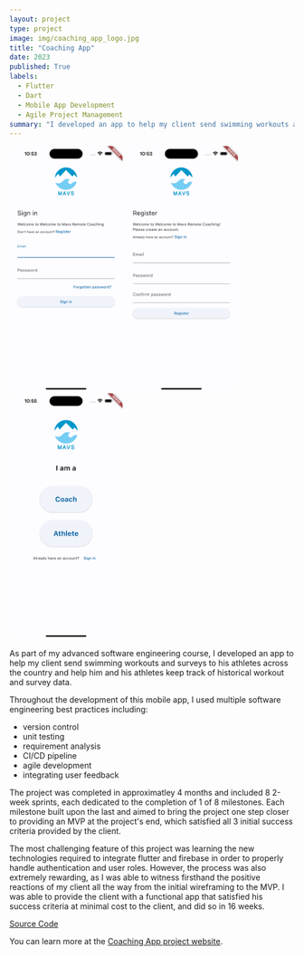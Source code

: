 ```yaml
---
layout: project
type: project
image: img/coaching_app_logo.jpg
title: "Coaching App"
date: 2023
published: True
labels:
  - Flutter
  - Dart
  - Mobile App Development
  - Agile Project Management
summary: "I developed an app to help my client send swimming workouts and surveys to his athletes across the country, and help him and his athletes keep track of historical workout and survey data."
---
```


<div class="text-center p-4">
  <img width="200px" src="../img/sign_in.png" class="img-thumbnail" >
  <img width="200px" src="../img/sign_up.png" class="img-thumbnail" >
  <img width="200px" src="../img/choose_role.png" class="img-thumbnail" >
</div>

As part of my advanced software engineering course, I developed an app to help my client send swimming workouts and surveys to his athletes across the country and help him and his athletes keep track of historical workout and survey data.

Throughout the development of this mobile app, I used multiple software engineering best practices including:
 - version control
 - unit testing
 - requirement analysis
 - CI/CD pipeline
 - agile development
 - integrating user feedback

The project was completed in approximatley 4 months and included 8 2-week sprints, each dedicated to the completion of 1 of 8 milestones. Each milestone built upon the last and aimed to bring the project one step closer to providing an MVP at the project's end, which satisfied all 3 initial success criteria provided by the client.

The most challenging feature of this project was learning the new technologies required to integrate flutter and firebase in order to properly handle authentication and user roles. However, the process was also extremely rewarding, as I was able to witness firsthand the positive reactions of my client all the way from the initial wireframing to the MVP. I was able to provide the client with a functional app that satisfied his success criteria at minimal cost to the client, and did so in 16 weeks.

[Source Code](https://github.com/Coaching-Software/app/tree/deployment)

You can learn more at the [Coaching App project website](https://coaching-software.github.io/).
